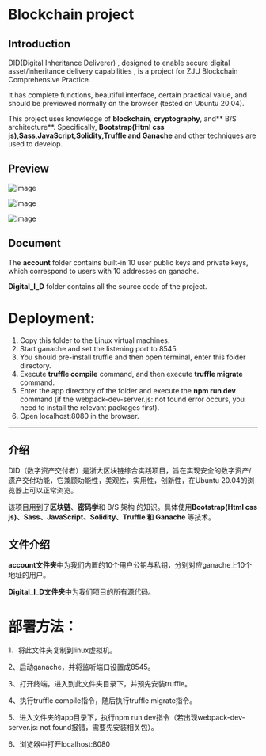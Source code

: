 # Blockchain project

## Introduction
DID(Digital Inheritance Deliverer) , designed to enable secure digital asset/inheritance delivery capabilities , is a project for ZJU Blockchain Comprehensive Practice.

It has complete functions, beautiful interface, certain practical value, and should be previewed normally on the browser (tested on Ubuntu 20.04).

This project uses knowledge of **blockchain**, **cryptography**, and** B/S architecture**. Specifically, **Bootstrap(Html css js),Sass,JavaScript,Solidity,Truffle and Ganache** and other techniques are used to develop.

## Preview


![image](https://github.com/1mocat/Blockchain-project/assets/91671140/af3ebc9c-5d7c-44ef-b9f8-9202bd817dd4)

![image](https://github.com/1mocat/Blockchain-project/assets/91671140/fa67dd34-57fd-4489-9315-583cb74ca831)

![image](https://github.com/1mocat/Blockchain-project/assets/91671140/2bed969c-f4a1-4461-a0e8-a25d47d1e697)


## Document 
The **account** folder contains built-in 10 user public keys and private keys, which correspond to users with 10 addresses on ganache.

**Digital_I_D** folder contains all the source code of the project.

# Deployment:
1. Copy this folder to the Linux virtual machines.
2. Start ganache and set the listening port to 8545.
3. You should pre-install truffle and then open terminal, enter this folder directory.
4. Execute **truffle compile** command, and then execute **truffle migrate** command.
5. Enter the app directory of the folder and execute the **npm run dev** command (if the webpack-dev-server.js: not found error occurs, you need to install the relevant packages first).
6. Open localhost:8080 in the browser.

---
## 介绍
DID（数字资产交付者）是浙大区块链综合实践项目，旨在实现安全的数字资产/遗产交付功能，它兼顾功能性，美观性，实用性，创新性，在Ubuntu 20.04的浏览器上可以正常浏览。

该项目用到了**区块链**、**密码学**和 B/S 架构 的知识。具体使用**Bootstrap(Html css js)、Sass、JavaScript、Solidity、Truffle 和 Ganache** 等技术。

## 文件介绍

**account文件夹**中为我们内置的10个用户公钥与私钥，分别对应ganache上10个地址的用户。

**Digital_I_D文件夹**中为我们项目的所有源代码。

# 部署方法：

1、将此文件夹复制到linux虚拟机。

2、启动ganache，并将监听端口设置成8545。

3、打开终端，进入到此文件夹目录下，并预先安装truffle。

4、执行truffle compile指令，随后执行truffle migrate指令。

5、进入文件夹的app目录下，执行npm run dev指令（若出现webpack-dev-server.js: not found报错，需要先安装相关包）。

6、浏览器中打开localhost:8080     
